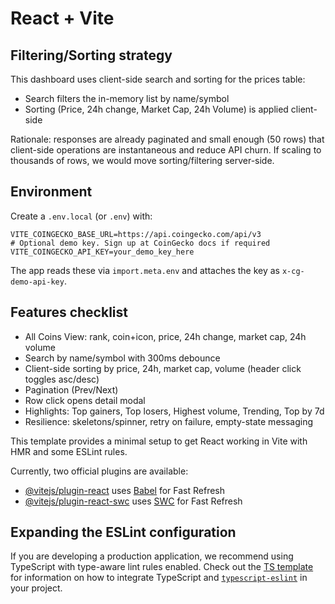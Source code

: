 # React + Vite
## Filtering/Sorting strategy

This dashboard uses client-side search and sorting for the prices table:
- Search filters the in-memory list by name/symbol
- Sorting (Price, 24h change, Market Cap, 24h Volume) is applied client-side

Rationale: responses are already paginated and small enough (50 rows) that client-side operations are instantaneous and reduce API churn. If scaling to thousands of rows, we would move sorting/filtering server-side.

## Environment

Create a `.env.local` (or `.env`) with:

```
VITE_COINGECKO_BASE_URL=https://api.coingecko.com/api/v3
# Optional demo key. Sign up at CoinGecko docs if required
VITE_COINGECKO_API_KEY=your_demo_key_here
```

The app reads these via `import.meta.env` and attaches the key as `x-cg-demo-api-key`.

## Features checklist

- All Coins View: rank, coin+icon, price, 24h change, market cap, 24h volume
- Search by name/symbol with 300ms debounce
- Client-side sorting by price, 24h, market cap, volume (header click toggles asc/desc)
- Pagination (Prev/Next)
- Row click opens detail modal
- Highlights: Top gainers, Top losers, Highest volume, Trending, Top by 7d
- Resilience: skeletons/spinner, retry on failure, empty-state messaging



This template provides a minimal setup to get React working in Vite with HMR and some ESLint rules.

Currently, two official plugins are available:

- [@vitejs/plugin-react](https://github.com/vitejs/vite-plugin-react/blob/main/packages/plugin-react) uses [Babel](https://babeljs.io/) for Fast Refresh
- [@vitejs/plugin-react-swc](https://github.com/vitejs/vite-plugin-react/blob/main/packages/plugin-react-swc) uses [SWC](https://swc.rs/) for Fast Refresh

## Expanding the ESLint configuration

If you are developing a production application, we recommend using TypeScript with type-aware lint rules enabled. Check out the [TS template](https://github.com/vitejs/vite/tree/main/packages/create-vite/template-react-ts) for information on how to integrate TypeScript and [`typescript-eslint`](https://typescript-eslint.io) in your project.
